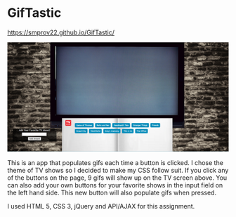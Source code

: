 # GifTastic

https://smprov22.github.io/GifTastic/

![GifTastic](/assets/images/screenshot/gif-screenshot.PNG)

This is an app that populates gifs each time a button is clicked.   I chose the theme of TV shows so I decided to make my CSS follow suit.  If you click any of the buttons on the page, 9 gifs will show up on the TV screen above.  You can also add your own buttons for your favorite shows in the input field on the left hand side.  This new button will also populate gifs when pressed.

I used HTML 5, CSS 3, jQuery and API/AJAX for this assignment. 
